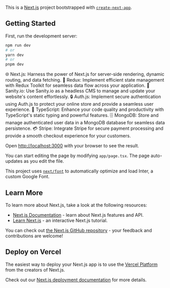 This is a [Next.js](https://nextjs.org/) project bootstrapped with [`create-next-app`](https://github.com/vercel/next.js/tree/canary/packages/create-next-app).

## Getting Started

First, run the development server:

```bash
npm run dev
# or
yarn dev
# or
pnpm dev
```

🌐 Next.js: Harness the power of Next.js for server-side rendering, dynamic routing, and data fetching.
💼 Redux: Implement efficient state management with Redux Toolkit for seamless data flow across your application.
🧩 Sanity.io: Use Sanity.io as a headless CMS to manage and update your website's content effortlessly.
🔒 Auth.js: Implement secure authentication using Auth.js to protect your online store and provide a seamless user experience.
🌈 TypeScript: Enhance your code quality and productivity with TypeScript's static typing and powerful features.
🗄️ MongoDB: Store and manage authenticated user data in a MongoDB database for seamless data persistence.
💳 Stripe: Integrate Stripe for secure payment processing and provide a smooth checkout experience for your customers.

Open [http://localhost:3000](http://localhost:3000) with your browser to see the result.

You can start editing the page by modifying `app/page.tsx`. The page auto-updates as you edit the file.

This project uses [`next/font`](https://nextjs.org/docs/basic-features/font-optimization) to automatically optimize and load Inter, a custom Google Font.

## Learn More

To learn more about Next.js, take a look at the following resources:

- [Next.js Documentation](https://nextjs.org/docs) - learn about Next.js features and API.
- [Learn Next.js](https://nextjs.org/learn) - an interactive Next.js tutorial.

You can check out [the Next.js GitHub repository](https://github.com/vercel/next.js/) - your feedback and contributions are welcome!

## Deploy on Vercel

The easiest way to deploy your Next.js app is to use the [Vercel Platform](https://vercel.com/new?utm_medium=default-template&filter=next.js&utm_source=create-next-app&utm_campaign=create-next-app-readme) from the creators of Next.js.

Check out our [Next.js deployment documentation](https://nextjs.org/docs/deployment) for more details.
